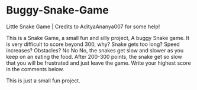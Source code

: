 # Buggy-Snake-Game
Little Snake Game | Credits to AdityaAnanya007 for some help!

This is a Snake Game, a small fun and silly project, A buggy Snake game. It is very difficult to score beyond 300, why? Snake gets too long? Speed increases? Obstacles? No No No, the snakes get slow and slower as you keep on an eating the food. After 200-300 points, the snake get so slow that you will be frustrated and just leave the game. Write your highest score in the comments below.

This is just a small fun project.
